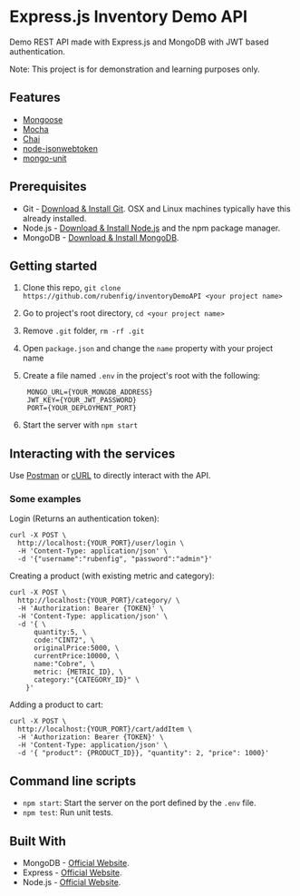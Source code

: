 # Express.js Inventory Demo API

Demo REST API made with Express.js and MongoDB with JWT based authentication.

Note: This project is for demonstration and learning purposes only.

## Features

* [Mongoose](https://mongoosejs.com/)
* [Mocha](https://mochajs.org/)
* [Chai](https://www.chaijs.com/)
* [node-jsonwebtoken](https://github.com/auth0/node-jsonwebtoken#readme) 
* [mongo-unit](https://github.com/mikhail-angelov/mongo-unit) 


## Prerequisites

* Git - [Download & Install Git](https://git-scm.com/downloads). OSX and Linux machines typically have this already installed.
* Node.js - [Download & Install Node.js](https://nodejs.org/en/download/) and the npm package manager.
* MongoDB - [Download & Install MongoDB](http://www.mongodb.org/downloads).


## Getting started

1. Clone this repo, `git clone https://github.com/rubenfig/inventoryDemoAPI <your project name>`
2. Go to project's root directory, `cd <your project name>`
3. Remove `.git` folder,  `rm -rf .git`
4. Open `package.json` and change the `name` property with your project name
5. Create a file named `.env` in the project's root with the following:
    
        MONGO_URL={YOUR_MONGDB_ADDRESS}
        JWT_KEY={YOUR_JWT_PASSWORD}
        PORT={YOUR_DEPLOYMENT_PORT}
    
6. Start the server with `npm start` 


## Interacting with the services

Use [Postman](https://www.getpostman.com) or [cURL](https://curl.haxx.se/) to directly interact with the API. 

### Some examples

Login (Returns an authentication token):

```
curl -X POST \
  http://localhost:{YOUR_PORT}/user/login \
  -H 'Content-Type: application/json' \
  -d '{"username":"rubenfig", "password":"admin"}'
```

Creating a product (with existing metric and category):

```
curl -X POST \
  http://localhost:{YOUR_PORT}/category/ \
  -H 'Authorization: Bearer {TOKEN}' \
  -H 'Content-Type: application/json' \
  -d '{ \
      quantity:5, \
      code:"CINT2", \
      originalPrice:5000, \
      currentPrice:10000, \
      name:"Cobre", \
      metric: {METRIC_ID}, \
      category:"{CATEGORY_ID}" \
    }'
```

Adding a product to cart:

```
curl -X POST \
  http://localhost:{YOUR_PORT}/cart/addItem \
  -H 'Authorization: Bearer {TOKEN}' \
  -H 'Content-Type: application/json' \
  -d '{ "product": {PRODUCT_ID}}, "quantity": 2, "price": 1000}'
```


## Command line scripts
  - `npm start`: Start the server on the port defined by the `.env` file.
  - `npm test`: Run unit tests.

## Built With

* MongoDB - [Official Website](http://mongodb.org/).
* Express - [Official Website](http://expressjs.com/).
* Node.js - [Official Website](http://nodejs.org/).

